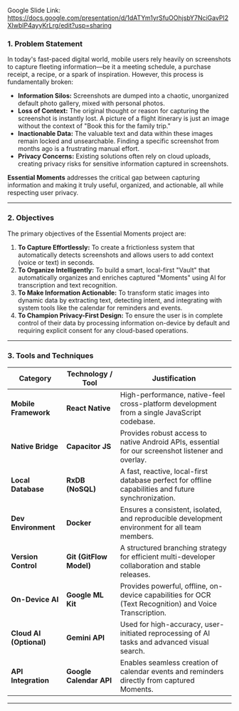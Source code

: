 Google Slide Link: https://docs.google.com/presentation/d/1dATYm1yrSfuOOhjsbY7NciGavPl2XIwblP4ayyKrLrg/edit?usp=sharing

### 1. Problem Statement

In today's fast-paced digital world, mobile users rely heavily on screenshots to capture fleeting information—be it a meeting schedule, a purchase receipt, a recipe, or a spark of inspiration. However, this process is fundamentally broken:

* **Information Silos:** Screenshots are dumped into a chaotic, unorganized default photo gallery, mixed with personal photos.
* **Loss of Context:** The original thought or reason for capturing the screenshot is instantly lost. A picture of a flight itinerary is just an image without the context of "Book this for the family trip."
* **Inactionable Data:** The valuable text and data within these images remain locked and unsearchable. Finding a specific screenshot from months ago is a frustrating manual effort.
* **Privacy Concerns:** Existing solutions often rely on cloud uploads, creating privacy risks for sensitive information captured in screenshots.

**Essential Moments** addresses the critical gap between capturing information and making it truly useful, organized, and actionable, all while respecting user privacy.

---

### 2. Objectives

The primary objectives of the Essential Moments project are:

1.  **To Capture Effortlessly:** To create a frictionless system that automatically detects screenshots and allows users to add context (voice or text) in seconds.
2.  **To Organize Intelligently:** To build a smart, local-first "Vault" that automatically organizes and enriches captured "Moments" using AI for transcription and text recognition.
3.  **To Make Information Actionable:** To transform static images into dynamic data by extracting text, detecting intent, and integrating with system tools like the calendar for reminders and events.
4.  **To Champion Privacy-First Design:** To ensure the user is in complete control of their data by processing information on-device by default and requiring explicit consent for any cloud-based operations.

---

### 3. Tools and Techniques

| Category              | Technology / Tool        | Justification                                                                                             |
| --------------------- | ------------------------ | --------------------------------------------------------------------------------------------------------- |
| **Mobile Framework** | **React Native** | High-performance, native-feel cross-platform development from a single JavaScript codebase.               |
| **Native Bridge** | **Capacitor JS** | Provides robust access to native Android APIs, essential for our screenshot listener and overlay.          |
| **Local Database** | **RxDB (NoSQL)** | A fast, reactive, local-first database perfect for offline capabilities and future synchronization.       |
| **Dev Environment** | **Docker** | Ensures a consistent, isolated, and reproducible development environment for all team members.            |
| **Version Control** | **Git (GitFlow Model)** | A structured branching strategy for efficient multi-developer collaboration and stable releases.           |
| **On-Device AI** | **Google ML Kit** | Provides powerful, offline, on-device capabilities for OCR (Text Recognition) and Voice Transcription.    |
| **Cloud AI (Optional)**| **Gemini API** | Used for high-accuracy, user-initiated reprocessing of AI tasks and advanced visual search.               |
| **API Integration** | **Google Calendar API** | Enables seamless creation of calendar events and reminders directly from captured Moments.                 |

---
